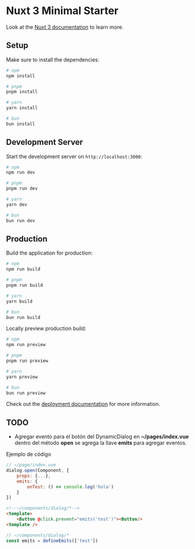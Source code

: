 # Nuxt 3 Minimal Starter

Look at the [Nuxt 3 documentation](https://nuxt.com/docs/getting-started/introduction) to learn more.

## Setup

Make sure to install the dependencies:

```bash
# npm
npm install

# pnpm
pnpm install

# yarn
yarn install

# bun
bun install
```

## Development Server

Start the development server on `http://localhost:3000`:

```bash
# npm
npm run dev

# pnpm
pnpm run dev

# yarn
yarn dev

# bun
bun run dev
```

## Production

Build the application for production:

```bash
# npm
npm run build

# pnpm
pnpm run build

# yarn
yarn build

# bun
bun run build
```

Locally preview production build:

```bash
# npm
npm run preview

# pnpm
pnpm run preview

# yarn
yarn preview

# bun
bun run preview
```

Check out the [deployment documentation](https://nuxt.com/docs/getting-started/deployment) for more information.

## TODO

- Agregar evento para el botón del DynamicDialog en **~/pages/index.vue** dentro del método **open** se agrega la llave **emits** para agregar eventos.

Ejemplo de código

```js
// ~/page/index.vue
dialog.open(Component, {
    props: {...},
    emits: {
        onTest: () => console.log('hola')
    }
})
```

```html
<!--~/components/dialog/*-->
<template>
    <Button @click.prevent="emits('test')"><Button/>
<template />
```

```js
// ~/components/dialog/*
const emits = defineEmits(['test'])
```
